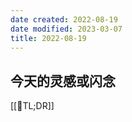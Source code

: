 ```yaml
---
date created: 2022-08-19
date modified: 2023-03-07
title: 2022-08-19
---
```


## 今天的灵感或闪念

[[🐤TL;DR]]
